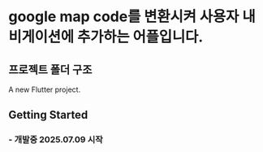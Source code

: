 # google map code를 변환시켜 사용자 내비게이션에 추가하는 어플입니다.

## 프로젝트 폴더 구조



A new Flutter project.

## Getting Started

### - 개발중 2025.07.09 시작
